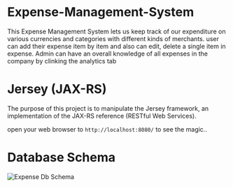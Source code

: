 # Expense-Management-System


This Expense Management System lets us keep track of our expenditure on various currencies and categories with different kinds of merchants. 
user can add their expense item by item and also can edit, delete a single item in expense.
Admin can have an overall knowledge of all expenses in the company by clinking the analytics tab


Jersey (JAX-RS) 
==============================================================

The purpose of this project is to manipulate the Jersey framework, an
implementation of the JAX-RS reference (RESTful Web Services). 


open your web browser to `http://localhost:8080/` to see the magic..

# Database Schema
![Expense Db Schema](https://user-images.githubusercontent.com/59527753/129442687-1e44b463-ab2c-468c-b605-0c4ae596d16c.JPG)

